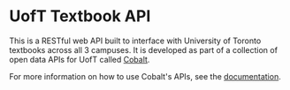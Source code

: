 UofT Textbook API
=================

This is a RESTful web API built to interface with University of Toronto textbooks across all 3 campuses.
It is developed as part of a collection of open data APIs for UofT called [Cobalt](https://cobalt.qas.im).

For more information on how to use Cobalt's APIs, see the [documentation](https://cobalt.qas.im/documentation).

